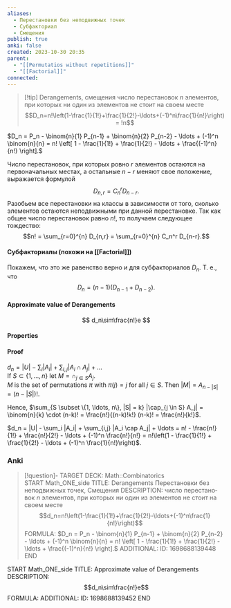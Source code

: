 ```yaml
---
aliases:
  - Перестановки без неподвижных точек
  - Субфакториал
  - Смещения
publish: true
anki: false
created: 2023-10-30 20:35
parent:
  - "[[Permutatios without repetitions]]"
  - "[[Factorial]]"
connected:
---
```


> [!tip] Derangements, смещения
число перестано­вок $n$ элементов, при кото­рых ни один из элементов не стоит на своем месте
$$D_n=n!\left(1-\frac{1}{1!}+\frac{1}{2!}-\ldots+(-1)^n\frac{1}{n!}\right) = !n$$

$D_n = P_n - \binom{n}{1} P_{n-1} + \binom{n}{2} P_{n-2} - \ldots + (-1)^n \binom{n}{n} = n! \left[ 1 - \frac{1}{1!} + \frac{1}{2!} - \ldots + \frac{(-1)^n}{n!} \right].$

Число перестановок, при которых ровно $r$ элементов остаются на первоначальных местах, а остальные $n - r$ меняют свое положение, выражается формулой $$D_{n,r} = C_n^r D_{n-r}.$$
Разобьем все перестановки на классы в зависимости от того, сколько элементов остаются неподвижными при данной перестановке. Так как общее число перестановок равно $n!$, то получаем следующее тождество: $$n! = \sum_{r=0}^{n} D_{n,r} = \sum_{r=0}^{n} C_n^r D_{n-r}.$$
#### Субфакториалы (похожи на [[Factorial]])
Покажем, что это же равенство верно и для субфакториалов $D_n$. Т. е., что $$D_n = (n - 1)(D_{n-1} + D_{n-2}).$$





#### Approximate value of Derangements
$$
d_n\sim\frac{n!}e
$$

#### Properties



#### Proof
$d_n = |U| - \sum_i |A_i| + \sum_{i,j} |A_i \cap A_j| + \ldots$  
If $S \subset \{1, \ldots, n\}$ let $M = \cap_{j \in S} A_j$.  
$M$ is the set of permutations $\pi$ with $\pi(j) = j$ for all $j \in S$. Then $|M| = A_{n-|S|} = (n-|S|)!$.  

Hence, $\sum_{S \subset \{1, \ldots, n\}, |S| = k} |\cap_{j \in S} A_j| = \binom{n}{k} \cdot (n-k)! = \frac{n!}{(n-k)!k!} (n-k)! = \frac{n!}{k!}$.

$d_n = |U| - \sum_i |A_i| + \sum_{i,j} |A_i \cap A_j| + \ldots = n! - \frac{n!}{1!} + \frac{n!}{2!} - \ldots + (-1)^n \frac{n!}{n!} = n!\left(1 - \frac{1}{1!} + \frac{1}{2!} - \ldots + (-1)^n \frac{1}{n!}\right)$.


### Anki
> [!question]-
TARGET DECK: Math::Combinatorics  
START
Math_ONE_side
TITLE: Derangements
Перестановки без неподвижных точек, Смещения
DESCRIPTION: число перестано­вок $n$ элементов, при кото­рых ни один из элементов не стоит на своем месте
$$d_n=n!\left(1-\frac{1}{1!}+\frac{1}{2!}-\ldots+(-1)^n\frac{1}{n!}\right)$$
FORMULA: $D_n = P_n - \binom{n}{1} P_{n-1} + \binom{n}{2} P_{n-2} - \ldots + (-1)^n \binom{n}{n} = n! \left[ 1 - \frac{1}{1!} + \frac{1}{2!} - \ldots + \frac{(-1)^n}{n!} \right].$
ADDITIONAL:
ID: 1698688139448
END

START
Math_ONE_side
TITLE: Approximate value of Derangements
DESCRIPTION: $$d_n\sim\frac{n!}e$$
FORMULA: 
ADDITIONAL:
ID: 1698688139452
END





